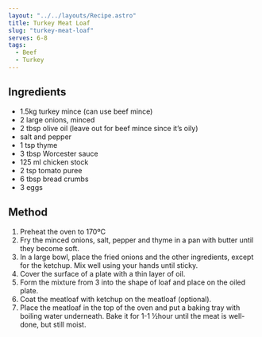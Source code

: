 ```yaml
---
layout: "../../layouts/Recipe.astro"
title: Turkey Meat Loaf
slug: "turkey-meat-loaf"
serves: 6-8
tags:
  - Beef
  - Turkey
---
```


## Ingredients

- 1.5kg  turkey mince (can use beef mince)
- 2 large onions, minced
- 2 tbsp olive oil (leave out for beef mince since it’s oily)
- salt and pepper
- 1 tsp thyme
- 3 tbsp Worcester sauce
- 125 ml chicken stock
- 2 tsp tomato puree
- 6 tbsp bread crumbs
- 3 eggs

## Method

1. Preheat the oven to 170ºC
1. Fry the minced onions, salt, pepper and thyme in a pan with butter until they become soft.
1. In a large bowl, place the fried onions and the other ingredients, except for the ketchup. Mix well using your hands until sticky.
1. Cover the surface of a plate with a thin layer of oil.
1. Form the mixture from 3 into the shape of loaf and place on the oiled plate.
1. Coat the meatloaf with ketchup on the meatloaf (optional).
1. Place the meatloaf in the top of the oven and put a baking tray with boiling water underneath. Bake it for 1-1 ½hour until the meat is well-done, but still moist.